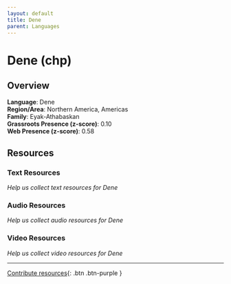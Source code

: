 ```yaml
---
layout: default
title: Dene
parent: Languages
---
```


# Dene (chp)

## Overview

**Language**: Dene  
**Region/Area**: Northern America, Americas  
**Family**: Eyak-Athabaskan  
**Grassroots Presence (z-score)**: 0.10  
**Web Presence (z-score)**: 0.58  

## Resources

### Text Resources
*Help us collect text resources for Dene*

### Audio Resources
*Help us collect audio resources for Dene*

### Video Resources
*Help us collect video resources for Dene*

---

[Contribute resources](https://forms.office.com/e/1SfLJx3u1r){: .btn .btn-purple }
